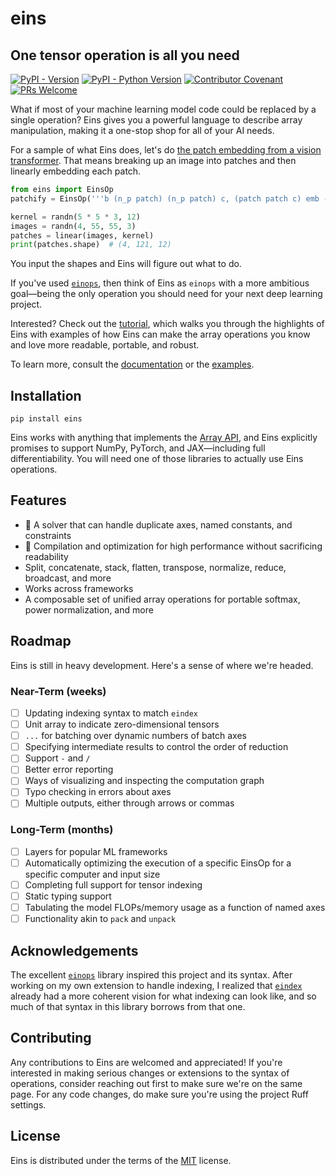 # eins

## One tensor operation is all you need

[![PyPI - Version](https://img.shields.io/pypi/v/eins.svg)](https://pypi.org/project/eins)
[![PyPI - Python Version](https://img.shields.io/pypi/pyversions/eins.svg)](https://pypi.org/project/eins)
[![Contributor Covenant](https://img.shields.io/badge/Contributor%20Covenant-2.1-4baaaa.svg)](code_of_conduct.md)
[![PRs Welcome](https://img.shields.io/badge/PRs-welcome-brightgreen.svg?style=flat-square)](https://makeapullrequest.com)

What if most of your machine learning model code could be replaced by a single operation? Eins gives
you a powerful language to describe array manipulation, making it a one-stop shop for all of your AI
needs.

For a sample of what Eins does, let's do [the patch embedding from a vision
transformer](https://nn.labml.ai/transformers/vit/index.html#PatchEmbeddings). That means breaking
up an image into patches and then linearly embedding each patch.

```python
from eins import EinsOp
patchify = EinsOp('''b (n_p patch) (n_p patch) c, (patch patch c) emb -> b (n_p n_p) emb''')

kernel = randn(5 * 5 * 3, 12)
images = randn(4, 55, 55, 3)
patches = linear(images, kernel)
print(patches.shape)  # (4, 121, 12)
```

You input the shapes and Eins will figure out what to do.

If you've used [`einops`](https://github.com/arogozhnikov/einops), then think of Eins as `einops`
with a more ambitious goal—being the only operation you should need for your next deep learning
project.

Interested? Check out the [tutorial](https://nicholas-miklaucic.github.io/eins/tutorial/), which
walks you through the highlights of Eins with examples of how Eins can make the array operations you
know and love more readable, portable, and robust.

To learn more, consult the [documentation](https://nicholas-miklaucic.github.io/eins/) or
the [examples](examples/README.md).

## Installation

```console
pip install eins
```

Eins works with anything that implements the [Array
API](https://data-apis.org/array-api/latest/index.html), and Eins explicitly promises to support
NumPy, PyTorch, and JAX—including full differentiability. You will need one of those libraries to
actually use Eins operations.

## Features

- 🧩 A solver that can handle duplicate axes, named constants, and constraints
- 🚀 Compilation and optimization for high performance without sacrificing readability
- Split, concatenate, stack, flatten, transpose, normalize, reduce, broadcast, and more
- Works across frameworks
- A composable set of unified array operations for portable softmax, power normalization, and more

## Roadmap

Eins is still in heavy development. Here's a sense of where we're headed.

### Near-Term (weeks)

- [ ] Updating indexing syntax to match `eindex`
- [ ] Unit array to indicate zero-dimensional tensors
- [ ] `...` for batching over dynamic numbers of batch axes
- [ ] Specifying intermediate results to control the order of reduction
- [ ] Support `-` and `/`
- [ ] Better error reporting
- [ ] Ways of visualizing and inspecting the computation graph
- [ ] Typo checking in errors about axes
- [ ] Multiple outputs, either through arrows or commas

### Long-Term (months)

- [ ] Layers for popular ML frameworks
- [ ] Automatically optimizing the execution of a specific EinsOp for a specific
      computer and input size
- [ ] Completing full support for tensor indexing
- [ ] Static typing support
- [ ] Tabulating the model FLOPs/memory usage as a function of named axes
- [ ] Functionality akin to `pack` and `unpack`

## Acknowledgements

The excellent [`einops`](https://github.com/arogozhnikov/einops) library
inspired this project and its syntax. After working on my own extension to
handle indexing, I realized that
[`eindex`](https://github.com/arogozhnikov/eindex) already had a more coherent
vision for what indexing can look like, and so much of that syntax in this
library borrows from that one.

## Contributing

Any contributions to Eins are welcomed and appreciated! If you're interested
in making serious changes or extensions to the syntax of operations, consider
reaching out first to make sure we're on the same page. For any code changes, do
make sure you're using the project Ruff settings.

## License

Eins is distributed under the terms of the
[MIT](https://spdx.org/licenses/MIT.html) license.
